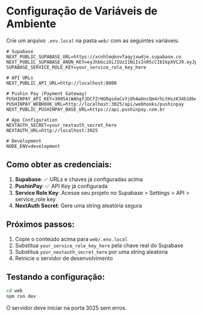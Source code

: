 # Configuração de Variáveis de Ambiente

Crie um arquivo `.env.local` na pasta `web/` com as seguintes variáveis:

```env
# Supabase
NEXT_PUBLIC_SUPABASE_URL=https://xcnhlmqkovfaqyjxwdje.supabase.co
NEXT_PUBLIC_SUPABASE_ANON_KEY=eyJhbGciOiJIUzI1NiIsInR5cCI6IkpXVCJ9.eyJpc3MiOiJzdXBhYmFzZSIsInJlZiI6InhjbmhsbXFrb3ZmYXF5anh3ZGplIiwicm9sZSI6ImFub24iLCJpYXQiOjE3NDc2OTA0NTYsImV4cCI6MjA2MzI2NjQ1Nn0.SXKnumGDPPBryp0UOuvCK0_9XZ8SdWq35BR_JqlrG4U
SUPABASE_SERVICE_ROLE_KEY=your_service_role_key_here

# API URLs
NEXT_PUBLIC_API_URL=http://localhost:8000

# Pushin Pay (Payment Gateway)
PUSHINPAY_API_KEY=30054|WAhgfJDCfZrHGRqsdaCvYjOh4wUncQm4rhLtHszK34b10bea
PUSHINPAY_WEBHOOK_URL=http://localhost:3025/api/webhooks/pushinpay
NEXT_PUBLIC_PUSHINPAY_BASE_URL=https://api.pushinpay.com.br

# App Configuration
NEXTAUTH_SECRET=your_nextauth_secret_here
NEXTAUTH_URL=http://localhost:3025

# Development
NODE_ENV=development
```

## Como obter as credenciais:

1. **Supabase**: ✅ URLs e chaves já configuradas acima
2. **PushinPay**: ✅ API Key já configurada
3. **Service Role Key**: Acesse seu projeto no Supabase > Settings > API > service_role key
4. **NextAuth Secret**: Gere uma string aleatória segura

## Próximos passos:

1. Copie o conteúdo acima para `web/.env.local`
2. Substitua `your_service_role_key_here` pela chave real do Supabase
3. Substitua `your_nextauth_secret_here` por uma string aleatória
4. Reinicie o servidor de desenvolvimento

## Testando a configuração:

```bash
cd web
npm run dev
```

O servidor deve iniciar na porta 3025 sem erros. 